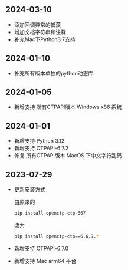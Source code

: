 ## 2024-03-10

- 添加回调异常的捕获
- 增加文档字符串和注释
- 补充Mac下Python3.7支持

## 2024-01-10

- 补充所有版本单独的python动态库

## 2024-01-05

- 新增支持 所有CTPAPI版本 Windows x86 系统

## 2024-01-01

- 新增支持 Python 3.12
- 新增支持 CTPAPI-6.7.2
- 修复 所有CTPAPI版本 MacOS 下中文字符乱码

## 2023-07-29

- 更新安装方式

  由原来的
    ```bash
    pip install openctp-ctp-667
    ```
  改为
    ```bash
    pip install openctp-ctp==6.6.7.*
    ```
- 新增支持 CTPAPI-6.7.0
- 新增支持 Mac arm64 平台
